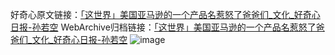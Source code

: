 好奇心原文链接：[「这世界」美国亚马逊的一个产品名惹怒了爸爸们_文化_好奇心日报-孙若空](https://www.qdaily.com/articles/7115.html)
WebArchive归档链接：[「这世界」美国亚马逊的一个产品名惹怒了爸爸们_文化_好奇心日报-孙若空](http://web.archive.org/web/20190623171746/https://www.qdaily.com/articles/7115.html)
![image](http://ww3.sinaimg.cn/large/007d5XDply1g3wbis10jhj30u02of4o9)